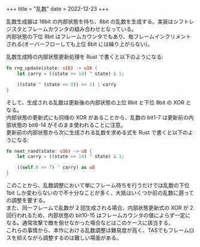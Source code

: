 +++
title = "乱数"
date = 2022-12-23
+++

乱数生成器は 16bit の内部状態を持ち、8bit の乱数を生成する。実装はシフトレジスタとフレームカウンタの組み合わせとなっている。  
内部状態の下位 8bit はフレームカウンタでもあり、毎フレームインクリメントされる(オーバーフローしても上位 8bit には繰り上がらない)。

乱数生成時の内部状態更新処理を Rust で書くと以下のようになる:

```rust
fn rng_update(state: u16) -> u16 {
    let carry = ((state >> 14) ^ state) & 1;

    ((state ^ (state << 8)) << 1) | carry
}
```

そして、生成される乱数は更新後の内部状態の上位 8bit と下位 8bit の XOR となる。  
内部状態の更新式にも同様の XOR があることから、乱数の bit1-7 は更新前の内部状態の bit8-14 がそのまま使われることに注意。  
更新前の内部状態から次に生成される乱数を求める式を Rust で書くと以下のようになる:

```rust
fn next_rand(state: u16) -> u8 {
    let carry = ((state >> 14) ^ state) & 1;

    ((self.0 >> 7) ^ carry) as u8
}
```

このことから、乱数調整において単にフレーム待ちを行うだけでは乱数の下位 1bit しか変わらないので不十分なことが多く、大抵はいくつか前の乱数に遡っての調整を要する。  
また、同一フレームで乱数が 2 回生成される場合、内部状態更新式の XOR が 2 回行われるため、内部状態の bit10-15 はフレームカウンタの値によらず一定になる。通常攻撃で敵を倒せなかった場合などはこのケースに該当する。  
これらの事情から、本作における乱数調整は難易度が高く、TASでもフレームロスを抑えながら調整するのは難しい場面がある。
